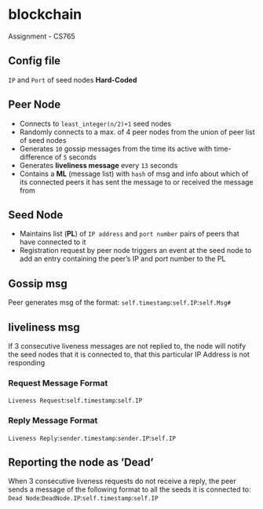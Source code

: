 # blockchain
Assignment - CS765 

## Config file
`IP` and `Port` of seed nodes __Hard-Coded__

## Peer Node
* Connects to `least_integer(n/2)+1` seed nodes 
* Randomly connects to a max. of 4 peer nodes from the union of peer list of seed nodes
* Generates `10` gossip messages from the time its active with time-difference of `5` seconds
* Generates __liveliness message__ every `13` seconds
* Contains a __ML__ (message list)  with `hash` of msg and info about which of its connected peers it has sent the message to or received the message from

## Seed Node 
* Maintains list (__PL__) of `IP address` and `port number` pairs of peers that have connected to it
* Registration request by peer node triggers an event at the seed node to add an entry containing the peer’s IP and port number to the PL

## Gossip msg
Peer generates msg of the format: 
`self.timestamp`:`self.IP`:`self.Msg#`

## liveliness msg
If 3 consecutive liveness messages are not replied to, the node will notify the seed nodes that it is connected to, that this particular IP Address is not responding

### Request Message Format
`Liveness Request`:`self.timestamp`:`self.IP`

### Reply Message Format
`Liveness Reply`:`sender.timestamp`:`sender.IP`:`self.IP`

## Reporting the node as ’Dead’
When 3 consecutive liveness requests do not receive a reply, the peer sends a message of the following format to all the seeds it is connected to:
`Dead Node`:`DeadNode.IP`:`self.timestamp`:`self.IP`
